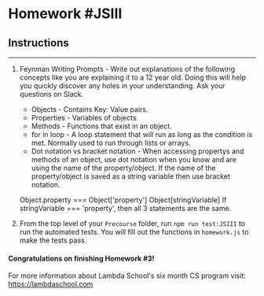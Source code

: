 # Homework #JSIII

## Instructions
---
1. Feynman Writing Prompts - Write out explanations of the following concepts like you are explaining it to a 12 year old.  Doing this will help you quickly discover any holes in your understanding.  Ask your questions on Slack.
		
	* Objects - Contains Key: Value pairs.
	* Properties - Variables of objects
	* Methods - Functions that exist in an object.
	* for in loop - A loop statement that will run as long as the condition is met.  Normally used to run through lists or arrays.
	* Dot notation vs bracket notation - When accessing propertys and methods of an object, use dot notation when you know and are using the name of the property/object.  If the name of the property/object is saved as a string variable then use bracket notation.

	Object.property === Object['property']
	Object[stringVariable]  If stringVariable === 'property', then all 3 statements are the same.

2. From the top level of your `Precourse` folder, run `npm run test:JSIII` to run the automated tests. You will fill out the functions in `homework.js` to make the tests pass.


#### Congratulations on finishing Homework #3!

For more information about Lambda School's six month CS program visit: https://lambdaschool.com
